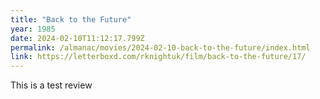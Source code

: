 ```yaml
---
title: "Back to the Future"
year: 1985
date: 2024-02-10T11:12:17.799Z
permalink: /almanac/movies/2024-02-10-back-to-the-future/index.html
link: https://letterboxd.com/rknightuk/film/back-to-the-future/17/
---
```


This is a test review